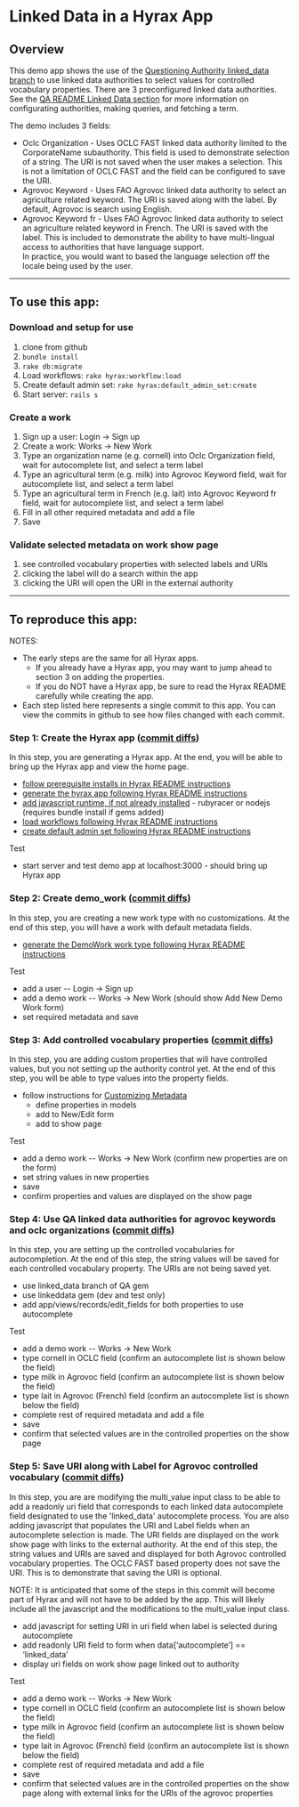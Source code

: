 # Linked Data in a Hyrax App

## Overview

This demo app shows the use of the [Questioning Authority linked_data branch](https://github.com/projecthydra-labs/questioning_authority/tree/linked_data) to use linked data 
authorities to select values for controlled vocabulary properties.  There are 3 preconfigured linked data authorities.  See the 
[QA README Linked Data section](https://github.com/projecthydra-labs/questioning_authority/tree/linked_data#linked-open-data-lod-authorities) for more information
on configurating authorities, making queries, and fetching a term.

The demo includes 3 fields:
* Oclc Organization - Uses OCLC FAST linked data authority limited to the CorporateName subauthority.  This field is used to 
demonstrate selection of a string.  The URI is not saved when the user makes a selection.  This is not a limitation of OCLC FAST and
the field can be configured to save the URI.
* Agrovoc Keyword - Uses FAO Agrovoc linked data authority to select an agriculture related keyword.  The URI is saved along with 
the label.  By default, Agrovoc is search using English.
* Agrovoc Keyword fr - Uses FAO Agrovoc linked data authority to select an agriculture related keyword in French.  The URI is saved
with the label.  This is included to demonstrate the ability to have multi-lingual access to authorities that have language support.  
In practice, you would want to based the language selection off the locale being used by the user.

---

## To use this app:

### Download and setup for use

1. clone from github
1. `bundle install`
1. `rake db:migrate`
1. Load workflows: `rake hyrax:workflow:load`
1. Create default admin set: `rake hyrax:default_admin_set:create`
1. Start server: `rails s`

### Create a work

1. Sign up a user: Login -> Sign up
1. Create a work: Works -> New Work
1. Type an organization name (e.g. cornell) into Oclc Organization field, wait for autocomplete list, and select a term label
1. Type an agricultural term (e.g. milk) into Agrovoc Keyword field, wait for autocomplete list, and select a term label
1. Type an agricultural term in French (e.g. lait) into Agrovoc Keyword fr field, wait for autocomplete list, and select a term label
1. Fill in all other required metadata and add a file
1. Save

### Validate selected metadata on work show page

1. see controlled vocabulary properties with selected labels and URIs
1. clicking the label will do a search within the app
1. clicking the URI will open the URI in the external authority


---

## To reproduce this app:

NOTES: 
* The early steps are the same for all Hyrax apps.  
  * If you already have a Hyrax app, you may want to jump ahead to section 3 on adding the properties. 
  * If you do NOT have a Hyrax app, be sure to read the Hyrax README carefully while creating the app.
* Each step listed here represents a single commit to this app.  You can view the commits in github to see how files changed with each commit.


### Step 1: Create the Hyrax app ([commit diffs](https://github.com/ld4l-labs/ld4l-qa-demo/commit/f24b1a6eb4c89c3fba96719f6659e558e70299de))

In this step, you are generating a Hyrax app.  At the end, you will be able to bring up the Hyrax app and view the home page.

* [follow prerequisite installs in Hyrax README instructions](https://github.com/projecthydra-labs/hyrax#getting-started)
* [generate the hyrax app following Hyrax README instructions](https://github.com/projecthydra-labs/hyrax#creating-a-hyrax-based-app)
* [add javascript runtime, if not already installed](https://github.com/projecthydra-labs/hyrax#javascript-runtime) - rubyracer or nodejs (requires bundle install if gems added)
* [load workflows following Hyrax README instructions](https://github.com/projecthydra-labs/hyrax#load-workflows)
* [create default admin set following Hyrax README instructions](https://github.com/projecthydra-labs/hyrax#create-default-administrative-set)

Test

* start server and test demo app at localhost:3000 - should bring up Hyrax app


### Step 2: Create demo_work ([commit diffs](https://github.com/ld4l-labs/ld4l-qa-demo/commit/ce93160de2d9892a200eb88ff943fef7892f583a))

In this step, you are creating a new work type with no customizations.  At the end of this step, you will have a work with default metadata fields.

* [generate the DemoWork work type following Hyrax README instructions](https://github.com/projecthydra-labs/hyrax#generate-a-work-type)

Test

* add a user -- Login -> Sign up
* add a demo work -- Works -> New Work (should show Add New Demo Work form)
* set required metadata and save


### Step 3: Add controlled vocabulary properties ([commit diffs](https://github.com/ld4l-labs/ld4l-qa-demo/commit/27e234ffab4ccd81fa1845d70a3772f1bd10bdf1))

In this step, you are adding custom properties that will have controlled values, but you not setting up the authority control yet.  At the end of this step, you will be able to type values into the property fields.

* follow instructions for [Customizing Metadata](https://github.com/projecthydra/sufia/wiki/Customizing-Metadata#add-the-new-single-value-property-to-the-model)
  * define properties in models
  * add to New/Edit form
  * add to show page

Test

* add a demo work -- Works -> New Work (confirm new properties are on the form)
* set string values in new properties
* save
* confirm properties and values are displayed on the show page


### Step 4: Use QA linked data authorities for agrovoc keywords and oclc organizations ([commit diffs](https://github.com/ld4l-labs/ld4l-qa-demo/commit/f4d05d93260ce3a78ec6be7bb5e89284e680ed12))

In this step, you are setting up the controlled vocabularies for autocompletion.  At the end of this step, the string values will be saved for each controlled vocabulary property.  The URIs are not being saved yet.

* use linked_data branch of QA gem
* use linkeddata gem (dev and test only)
* add app/views/records/edit_fields for both properties to use autocomplete

Test

* add a demo work -- Works -> New Work
* type cornell in OCLC field (confirm an autocomplete list is shown below the field)
* type milk in Agrovoc field (confirm an autocomplete list is shown below the field)
* type lait in Agrovoc (French) field (confirm an autocomplete list is shown below the field)
* complete rest of required metadata and add a file
* save
* confirm that selected values are in the controlled properties on the show page


### Step 5: Save URI along with Label for Agrovoc controlled vocabulary ([commit diffs](https://github.com/ld4l-labs/ld4l-qa-demo/commit/f04133b45c2d0360fc0004eed44098f046857271))

In this step, you are are modifying the multi_value input class to be able to add a readonly uri field that corresponds 
to each linked data autocomplete field designated to use the 'linked_data' autocomplete process.  You are also adding javascript
that populates the URI and Label fields when an autocomplete selection is made.  The URI fields are displayed on the work show 
page with links to the external authority.  At the end of this step, the string values and URIs are saved and displayed for both
Agrovoc controlled vocabulary properties.  The OCLC FAST based property does not save the URI.  This is to demonstrate that 
saving the URI is optional.

NOTE: It is anticipated that some of the steps in this commit will become part of Hyrax and will not have to be added by the app.
This will likely include all the javascript and the modifications to the multi_value input class.

* add javascript for setting URI in uri field when label is selected during autocomplete
* add readonly URI field to form when data[‘autocomplete’] == ‘linked_data’
* display uri fields on work show page linked out to authority

Test

* add a demo work -- Works -> New Work
* type cornell in OCLC field (confirm an autocomplete list is shown below the field)
* type milk in Agrovoc field (confirm an autocomplete list is shown below the field)
* type lait in Agrovoc (French) field (confirm an autocomplete list is shown below the field)
* complete rest of required metadata and add a file
* save
* confirm that selected values are in the controlled properties on the show page along with external links for the URIs of the agrovoc properties
